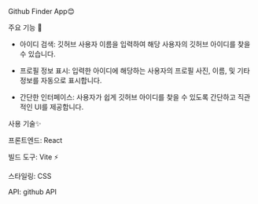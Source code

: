 Github Finder App😊

주요 기능 🚀

- 아이디 검색: 깃허브 사용자 이름을 입력하여 해당 사용자의 깃허브 아이디를 찾을 수 있습니다.

- 프로필 정보 표시: 입력한 아이디에 해당하는 사용자의 프로필 사진, 이름, 및 기타 정보를 자동으로 표시합니다.

- 간단한 인터페이스: 사용자가 쉽게 깃허브 아이디를 찾을 수 있도록 간단하고 직관적인 UI를 제공합니다.

사용 기술✨

프론트엔드: React

빌드 도구: Vite ⚡

스타일링: CSS

API: github API

